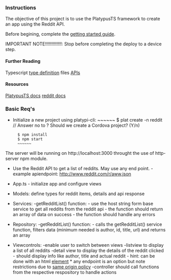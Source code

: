 ### Instructions

The objective of this project is to use the PlatypusTS framework to create an app using the Reddit API.

Before begining, complete the [getting started guide](https://platypi.io/docs/getting-started).

IMPORTANT NOTE!!!!!!!!!!!!!: Stop before completing the deploy to a device step.

#### Further Reading
Typescript [type definition](https://blog.mariusschulz.com/2014/05/19/using-typescripts-type-definition-files-to-get-tooling-support-for-plain-javascript) files
[APIs](https://en.wikipedia.org/wiki/Web_API)


#### Resources
[PlatypusTS docs](https://platypi.io/docs/api)
[reddit docs](https://www.reddit.com/dev/api)

### Basic Req's

* Initialize a new project using platypi-cli:
		~~~~~~
		$ plat create -n reddit
		// Answer no to ? Should we create a Cordova project? (Y/n)

		$ npm install
		$ npm start
		~~~~~~

The server will be running on http://localhost:3000 throught the use of http-server npm module.

* Use the Reddit API to get a list of reddits. May use any end point.
	-example apiendpoint: http://www.reddit.com/r/aww.json
* App.ts - initialize app and configure views
* Models: define types for reddit items, details and api response
* Services:
	-getRedditList() function:
		- use the host string form base service to get all reddits from the reddit api
		- the function should return an array of data on success
		- the function should handle any errors

* Repository:
	-getRedditList() function:
		- calls the getRedditList() service function, filters data (minimum needed is author, id, title, url) and returns an array

* Viewcontrols:
	-enable user to switch between views
	-listview to display a list of all reddits
	-detail view to display the details of the reddit clicked
		- should display info like author, title and actual reddit
			- hint: can be done with an html [element](https://developer.mozilla.org/en-US/docs/Web/HTML/Element/iframe)
			* any endpoint is an option but note restrictions due to [same origin policy](https://en.wikipedia.org/wiki/Same-origin_policy)
	-controller should call functions from the respective respository to handle actions
